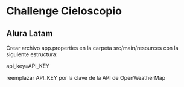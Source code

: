 # Challenge Cieloscopio
## Alura Latam

Crear archivo app.properties en la carpeta src/main/resources
con la siguiente estructura:

api_key=API_KEY

reemplazar API_KEY por la clave de la API de OpenWeatherMap

